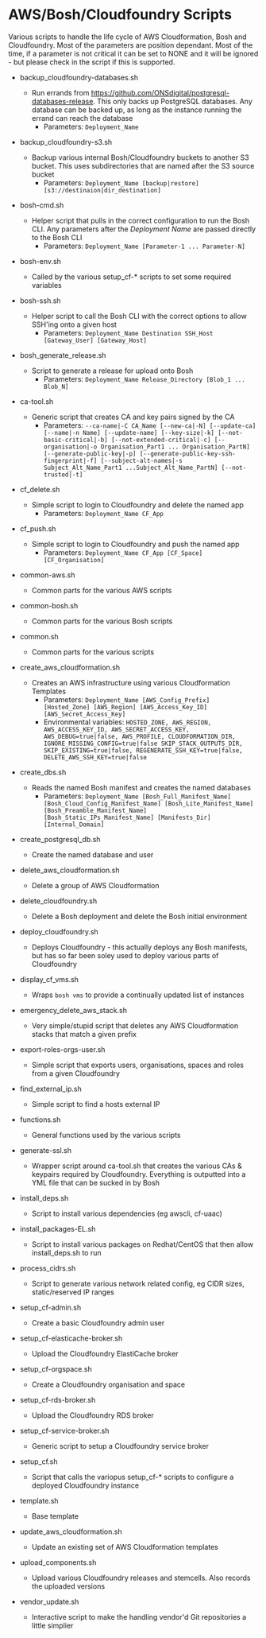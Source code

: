 # AWS/Bosh/Cloudfoundry Scripts

Various scripts to handle the life cycle of AWS Cloudformation, Bosh and Cloudfoundry.  Most of the parameters are
position dependant. Most of the time, if a parameter is not critical it can be set to NONE and it will be ignored -
but please check in the script if this is supported.


- backup\_cloudfoundry-databases.sh
  - Run errands from https://github.com/ONSdigital/postgresql-databases-release.  This only backs up PostgreSQL
    databases.  Any database can be backed up, as long as the instance running the errand can reach the database
    - Parameters: `Deployment_Name`

- backup\_cloudfoundry-s3.sh
  - Backup various internal Bosh/Cloudfoundry buckets to another S3 bucket.  This uses subdirectories that are named
    after
    the S3 source bucket
    -  Parameters: `Deployment_Name [backup|restore] [s3://destinaion|dir_destination]`

- bosh-cmd.sh
  - Helper script that pulls in the correct configuration to run the Bosh CLI. Any parameters after the *Deployment
    Name* are passed directly to the Bosh CLI
    - Parameters: `Deployment_Name [Parameter-1 ... Parameter-N]`

- bosh-env.sh
  - Called by the various setup\_cf-\* scripts to set some required variables

- bosh-ssh.sh
  - Helper script to call the Bosh CLI with the correct options to allow SSH'ing onto a given host
    - Parameters: `Deployment_Name Destination SSH_Host [Gateway_User] [Gateway_Host]`

- bosh\_generate\_release.sh
  - Script to generate a release for upload onto Bosh
    - Parameters: `Deployment_Name Release_Directory [Blob_1 ... Blob_N]`

- ca-tool.sh
  - Generic script that creates CA and key pairs signed by the CA
    - Parameters: `--ca-name|-C CA_Name [--new-ca|-N] [--update-ca] [--name|-n Name] [--update-name] [--key-size|-k]
                      [--not-basic-critical|-b] [--not-extended-critical|-c]
                      [--organisation|-o Organisation_Part1 ... Organisation_PartN]
                      [--generate-public-key|-p] [--generate-public-key-ssh-fingerprint|-f]
                      [--subject-alt-names|-s Subject_Alt_Name_Part1 ...Subject_Alt_Name_PartN] [--not-trusted|-t]`

- cf\_delete.sh
  - Simple script to login to Cloudfoundry and delete the named app
    - Parameters: `Deployment_Name CF_App`

- cf\_push.sh
  - Simple script to login to Cloudfoundry and push the named app
    - Parameters: `Deployment_Name CF_App [CF_Space] [CF_Organisation]`

- common-aws.sh
  - Common parts for the various AWS scripts

- common-bosh.sh
  - Common parts for the various Bosh scripts

- common.sh
  - Common parts for the various scripts

- create\_aws\_cloudformation.sh
  - Creates an AWS infrastructure using various Cloudformation Templates
    - Parameters: `Deployment_Name [AWS_Config_Prefix] [Hosted_Zone] [AWS_Region] [AWS_Access_Key_ID] [AWS_Secret_Access_Key]`
    - Environmental variables: `HOSTED_ZONE, AWS_REGION, AWS_ACCESS_KEY_ID, AWS_SECRET_ACCESS_KEY, AWS_DEBUG=true|false, AWS_PROFILE, CLOUDFORMATION_DIR, IGNORE_MISSING_CONFIG=true|false
                                SKIP_STACK_OUTPUTS_DIR, SKIP_EXISTING=true|false, REGENERATE_SSH_KEY=true|false, DELETE_AWS_SSH_KEY=true|false`

- create\_dbs.sh
  - Reads the named Bosh manifest and creates the named databases
    - Parameters: `Deployment_Name [Bosh_Full_Manifest_Name] [Bosh_Cloud_Config_Manifest_Name] [Bosh_Lite_Manifest_Name] [Bosh_Preamble_Manifest_Name] [Bosh_Static_IPs_Manifest_Name]
                   [Manifests_Dir] [Internal_Domain]`
- create\_postgresql\_db.sh
  - Create the named database and user
- delete\_aws\_cloudformation.sh
  - Delete a group of AWS Cloudformation
- delete\_cloudfoundry.sh
  - Delete a Bosh deployment and delete the Bosh initial environment
- deploy\_cloudfoundry.sh
  - Deploys Cloudfoundry - this actually deploys any Bosh manifests, but has so far been soley used to deploy various
    parts of Cloudfoundry
- display\_cf\_vms.sh
  - Wraps `bosh vms` to provide a continually updated list of instances
- emergency\_delete\_aws\_stack.sh
  - Very simple/stupid script that deletes any AWS Cloudformation stacks that match a given prefix
- export-roles-orgs-user.sh
  - Simple script that exports users, organisations, spaces and roles from a given Cloudfoundry
- find\_external\_ip.sh
  - Simple script to find a hosts external IP
- functions.sh
  - General functions used by the various scripts
- generate-ssl.sh
  - Wrapper script around ca-tool.sh that creates the various CAs & keypairs required by Cloudfoundry.  Everything is
    outputted into a YML file that can be sucked in by Bosh
- install\_deps.sh
  - Script to install various dependencies (eg awscli, cf-uaac)
- install\_packages-EL.sh
  - Script to install various packages on Redhat/CentOS that then allow install\_deps.sh to run
- process\_cidrs.sh
  - Script to generate various network related config, eg CIDR sizes, static/reserved IP ranges
- setup\_cf-admin.sh
  - Create a basic Cloudfoundry admin user
- setup\_cf-elasticache-broker.sh
  - Upload the Cloudfoundry ElastiCache broker
- setup\_cf-orgspace.sh
  - Create a Cloudfoundry organisation and space
- setup\_cf-rds-broker.sh
  - Upload the Cloudfoundry RDS broker
- setup\_cf-service-broker.sh
  - Generic script to setup a Cloudfoundry service broker
- setup\_cf.sh
  - Script that calls the variopus setup\_cf-\* scripts to configure a deployed Cloudfoundry instance
- template.sh
  - Base template
- update\_aws\_cloudformation.sh
  - Update an existing set of AWS Cloudformation templates
- upload\_components.sh
  - Upload various Cloudfoundry releases and stemcells.  Also records the uploaded versions
- vendor\_update.sh
  - Interactive script to make the handling vendor'd Git repositories a little simplier
